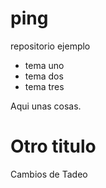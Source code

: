 ping
====

repositorio ejemplo

* tema uno
* tema dos
* tema tres

Aqui unas cosas.


Otro titulo
===========

Cambios de Tadeo 


